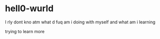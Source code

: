 # hell0-wurld
I rly dont kno atm
what d fuq am i doing with myself and what am i learning

trying to learn more 
